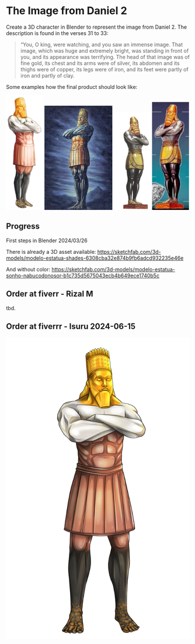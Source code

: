 # The Image from Daniel 2

Create a 3D character in Blender to represent the image from Daniel 2. The description is found in the verses 31 to 33:

> “You, O king, were watching, and you saw an immense image. That image, which was huge and extremely bright, was standing in front of you, and its appearance was terrifying. The head of that image was of fine gold, its chest and its arms were of silver, its abdomen and its thighs were of copper, its legs were of iron, and its feet were partly of iron and partly of clay.

Some examples how the final product should look like:

<img src="docs/daniel2_nwt_b9.jpg" width="20%"> <img src="docs/daniel2_b.jpg" width="37%"> <img src="docs/daniel2_c.jpg" width="20%"> <img src="docs/daniel2_d.jpg" width="20%">

## Progress

First steps in Blender 2024/03/26

There is already a 3D asset available: https://sketchfab.com/3d-models/modelo-estatua-shades-6308cba32e874b9fb6adcd932235e46e

And without color: https://sketchfab.com/3d-models/modelo-estatua-sonho-nabucodonosor-b1c735d5675043ecb4b649ece1740b5c

## Order at fiverr - Rizal M

tbd.

## Order at fiverrr - Isuru 2024-06-15

![jpg](./fiverr.isuru/2024-06-23_delivery2/3642-rv-01.jpg)

